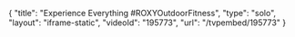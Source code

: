 {
    "title": "Experience Everything #ROXYOutdoorFitness",
    "type": "solo",
    "layout": "iframe-static",
    "videoId": "195773",
    "url": "\/tvpembed\/195773"
}